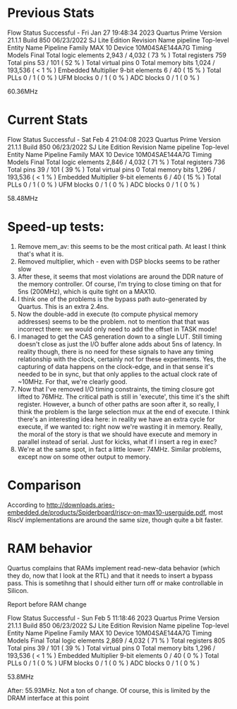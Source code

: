 Previous Stats
==========================

Flow Status	Successful - Fri Jan 27 19:48:34 2023
Quartus Prime Version	21.1.1 Build 850 06/23/2022 SJ Lite Edition
Revision Name	pipeline
Top-level Entity Name	Pipeline
Family	MAX 10
Device	10M04SAE144A7G
Timing Models	Final
Total logic elements	2,943 / 4,032 ( 73 % )
Total registers	759
Total pins	53 / 101 ( 52 % )
Total virtual pins	0
Total memory bits	1,024 / 193,536 ( < 1 % )
Embedded Multiplier 9-bit elements	6 / 40 ( 15 % )
Total PLLs	0 / 1 ( 0 % )
UFM blocks	0 / 1 ( 0 % )
ADC blocks	0 / 1 ( 0 % )

60.36MHz

Current Stats
===============================

Flow Status	Successful - Sat Feb  4 21:04:08 2023
Quartus Prime Version	21.1.1 Build 850 06/23/2022 SJ Lite Edition
Revision Name	pipeline
Top-level Entity Name	Pipeline
Family	MAX 10
Device	10M04SAE144A7G
Timing Models	Final
Total logic elements	2,846 / 4,032 ( 71 % )
Total registers	736
Total pins	39 / 101 ( 39 % )
Total virtual pins	0
Total memory bits	1,296 / 193,536 ( < 1 % )
Embedded Multiplier 9-bit elements	6 / 40 ( 15 % )
Total PLLs	0 / 1 ( 0 % )
UFM blocks	0 / 1 ( 0 % )
ADC blocks	0 / 1 ( 0 % )

58.48MHz

Speed-up tests:
=================

1. Remove mem_av: this seems to be the most critical path. At least I think that's what it is.
2. Removed multiplier, which - even with DSP blocks seems to be rather slow
3. After these, it seems that most violations are around the DDR nature of the memory controller.
   Of course, I'm trying to close timing on that for 5ns (200MHz), which is quite tight on a MAX10.
4. I think one of the problems is the bypass path auto-generated by Quartus. This is an extra 2.4ns.
5. Now the double-add in execute (to compute physical memory addresses) seems to be the problem.
   not to mention that that was incorrect there: we would only need to add the offset in TASK mode!
6. I managed to get the CAS generation down to a single LUT. Still timing doesn't close as just the I/O
   buffer alone adds about 5ns of latency. In reality though, there is no need for these signals to
   have any timing relationship with the clock, certainly not for these experiments. Yes, the capturing
   of data happens on the clock-edge, and in that sense it's needed to be in sync, but that only applies
   to the actual clock rate of ~10MHz. For that, we're clearly good.
7. Now that I've removed I/O timing constraints, the timing closure got lifted to 76MHz.
   The critical path is still in 'execute', this time it's the shift register. However, a bunch of other
   paths are soon after it, so really, I think the problem is the large selection mux at the end of execute.
   I think there's an interesting idea here: in reality we have an extra cycle for execute, if we wanted to:
   right now we're wasting it in memory. Really, the moral of the story is that we should have execute and
   memory in parallel instead of serial. Just for kicks, what if I insert a reg in exec?
8. We're at the same spot, in fact a little lower: 74MHz. Similar problems, except now on some other output
   to memory.

Comparison
==========

According  to http://downloads.aries-embedded.de/products/Spiderboard/riscv-on-max10-userguide.pdf, most RiscV implementations are around the same size, though quite a bit faster.

RAM behavior
============

Quartus complains that RAMs implement read-new-data behavior (which they do, now that I look at the RTL) and that it needs to insert a bypass pass.
This is sometihng that I should either turn off or make controllable in Silicon.

Report before RAM change

Flow Status	Successful - Sun Feb  5 11:18:46 2023
Quartus Prime Version	21.1.1 Build 850 06/23/2022 SJ Lite Edition
Revision Name	pipeline
Top-level Entity Name	Pipeline
Family	MAX 10
Device	10M04SAE144A7G
Timing Models	Final
Total logic elements	2,869 / 4,032 ( 71 % )
Total registers	805
Total pins	39 / 101 ( 39 % )
Total virtual pins	0
Total memory bits	1,296 / 193,536 ( < 1 % )
Embedded Multiplier 9-bit elements	0 / 40 ( 0 % )
Total PLLs	0 / 1 ( 0 % )
UFM blocks	0 / 1 ( 0 % )
ADC blocks	0 / 1 ( 0 % )

53.8MHz

After: 55.93MHz. Not a ton of change. Of course, this is limited by the DRAM interface at this point
